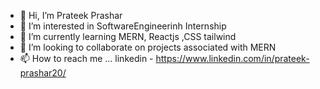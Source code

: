 - 👋 Hi, I’m Prateek Prashar
- 👀 I’m interested in SoftwareEngineerinh Internship
- 🌱 I’m currently learning MERN, Reactjs ,CSS tailwind
- 💞️ I’m looking to collaborate on projects associated with MERN
- 📫 How to reach me ...
      linkedin - https://www.linkedin.com/in/prateek-prashar20/

<!---
prateekprashar1998/prateekprashar1998 is a ✨ special ✨ repository because its `README.md` (this file) appears on your GitHub profile.
You can click the Preview link to take a look at your changes.
--->
